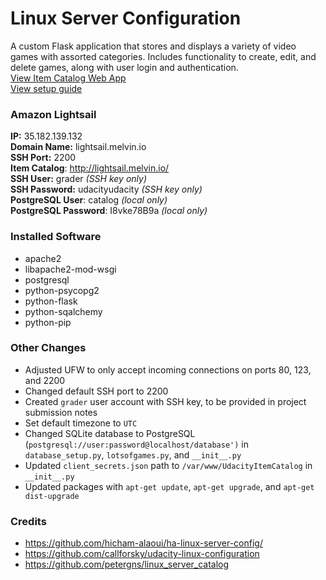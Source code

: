 # Linux Server Configuration  
A custom Flask application that stores and displays a variety of video games with assorted categories. Includes functionality to create, edit, and delete games, along with user login and authentication.  
[View Item Catalog Web App](http://lightsail.melvin.io/)  
[View setup guide](GUIDE.md)

### Amazon Lightsail  
**IP:** 35.182.139.132  
**Domain Name:** lightsail.melvin.io  
**SSH Port:** 2200  
**Item Catalog**: http://lightsail.melvin.io/  
**SSH User:** grader *(SSH key only)*  
**SSH Password:** udacityudacity *(SSH key only)*  
**PostgreSQL User**: catalog *(local only)*  
**PostgreSQL Password**: I8vke78B9a *(local only)*  

### Installed Software  
* apache2  
* libapache2-mod-wsgi  
* postgresql  
* python-psycopg2  
* python-flask  
* python-sqalchemy  
* python-pip  

### Other Changes  
* Adjusted UFW to only accept incoming connections on ports 80, 123, and 2200  
* Changed default SSH port to 2200
* Created `grader` user account with SSH key, to be provided in project submission notes  
* Set default timezone to `UTC`  
* Changed SQLite database to PostgreSQL (`postgresql://user:password@localhost/database')` in `database_setup.py`, `lotsofgames.py`, and `__init__.py`
* Updated `client_secrets.json` path to `/var/www/UdacityItemCatalog` in `__init__.py`
* Updated packages with `apt-get update`, `apt-get upgrade`, and `apt-get dist-upgrade`

### Credits
* https://github.com/hicham-alaoui/ha-linux-server-config/
* https://github.com/callforsky/udacity-linux-configuration
* https://github.com/petergns/linux_server_catalog
